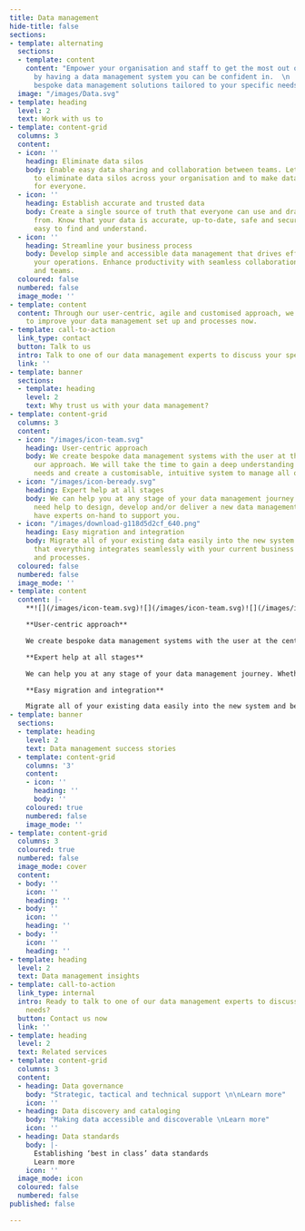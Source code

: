 ```yaml
---
title: Data management
hide-title: false
sections:
- template: alternating
  sections:
  - template: content
    content: "Empower your organisation and staff to get the most out of your data
      by having a data management system you can be confident in.  \n  \nWe offer
      bespoke data management solutions tailored to your specific needs."
  image: "/images/Data.svg"
- template: heading
  level: 2
  text: Work with us to
- template: content-grid
  columns: 3
  content:
  - icon: ''
    heading: Eliminate data silos
    body: Enable easy data sharing and collaboration between teams. Let us help you
      to eliminate data silos across your organisation and to make data a shared resource
      for everyone.
  - icon: ''
    heading: Establish accurate and trusted data
    body: Create a single source of truth that everyone can use and draw data insights
      from. Know that your data is accurate, up-to-date, safe and secure. Make data
      easy to find and understand.
  - icon: ''
    heading: Streamline your business process
    body: Develop simple and accessible data management that drives efficiency of
      your operations. Enhance productivity with seamless collaboration between processes
      and teams.
  coloured: false
  numbered: false
  image_mode: ''
- template: content
  content: Through our user-centric, agile and customised approach, we can help you
    to improve your data management set up and processes now.
- template: call-to-action
  link_type: contact
  button: Talk to us
  intro: Talk to one of our data management experts to discuss your specific needs.
  link: ''
- template: banner
  sections:
  - template: heading
    level: 2
    text: Why trust us with your data management?
- template: content-grid
  columns: 3
  content:
  - icon: "/images/icon-team.svg"
    heading: User-centric approach
    body: We create bespoke data management systems with the user at the centre of
      our approach. We will take the time to gain a deep understanding of all of your
      needs and create a customisable, intuitive system to manage all of your data.
  - icon: "/images/icon-beready.svg"
    heading: Expert help at all stages
    body: We can help you at any stage of your data management journey. Whether you
      need help to design, develop and/or deliver a new data management system, we
      have experts on-hand to support you.
  - icon: "/images/download-g118d5d2cf_640.png"
    heading: Easy migration and integration
    body: Migrate all of your existing data easily into the new system and be confident
      that everything integrates seamlessly with your current business operations
      and processes.
  coloured: false
  numbered: false
  image_mode: ''
- template: content
  content: |-
    **![](/images/icon-team.svg)![](/images/icon-team.svg)![](/images/icon-team.svg)**

    **User-centric approach**

    We create bespoke data management systems with the user at the centre of our approach. We will take the time to gain a deep understanding of all of your needs and create a customisable, intuitive system to manage all of your data.

    **Expert help at all stages**

    We can help you at any stage of your data management journey. Whether you need help to design, develop and/or deliver a new data management system, we have experts on-hand to support you.

    **Easy migration and integration**

    Migrate all of your existing data easily into the new system and be confident that everything integrates seamlessly with your current business operations and processes.
- template: banner
  sections:
  - template: heading
    level: 2
    text: Data management success stories
  - template: content-grid
    columns: '3'
    content:
    - icon: ''
      heading: ''
      body: ''
    coloured: true
    numbered: false
    image_mode: ''
- template: content-grid
  columns: 3
  coloured: true
  numbered: false
  image_mode: cover
  content:
  - body: ''
    icon: ''
    heading: ''
  - body: ''
    icon: ''
    heading: ''
  - body: ''
    icon: ''
    heading: ''
- template: heading
  level: 2
  text: Data management insights
- template: call-to-action
  link_type: internal
  intro: Ready to talk to one of our data management experts to discuss your specific
    needs?
  button: Contact us now
  link: ''
- template: heading
  level: 2
  text: Related services
- template: content-grid
  columns: 3
  content:
  - heading: Data governance
    body: "Strategic, tactical and technical support \n\nLearn more"
    icon: ''
  - heading: Data discovery and cataloging
    body: "Making data accessible and discoverable \nLearn more"
    icon: ''
  - heading: Data standards
    body: |-
      Establishing ‘best in class’ data standards
      Learn more
    icon: ''
  image_mode: icon
  coloured: false
  numbered: false
published: false

---
```


